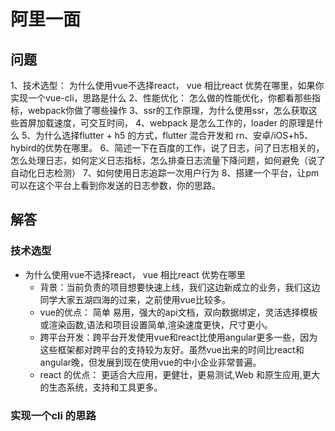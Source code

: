 # 阿里一面
## 问题
1、技术选型： 为什么使用vue不选择react， vue 相比react  优势在哪里，如果你实现一个vue-cli，思路是什么
2、性能优化： 怎么做的性能优化，你都看那些指标，webpack你做了哪些操作
3、ssr的工作原理，为什么使用ssr，怎么获取这些首屏加载速度，可交互时间，
4、webpack 是怎么工作的，loader 的原理是什么
5、为什么选择flutter + h5 的方式，flutter 混合开发和 rn、安卓/iOS+h5、hybird的优势在哪里。
6、简述一下在百度的工作，说了日志，问了日志相关的，怎么处理日志，如何定义日志指标，怎么排查日志流量下降问题，如何避免（说了自动化日志检测）
7、如何使用日志追踪一次用户行为
8、搭建一个平台，让pm 可以在这个平台上看到你发送的日志参数，你的思路。

## 解答
### 技术选型
- 为什么使用vue不选择react， vue 相比react  优势在哪里
    - 背景：当前负责的项目想要快速上线，我们这边新成立的业务，我们这边同学大家五湖四海的过来，之前使用vue比较多。
    - vue的优点： 简单 易用，强大的api文档，双向数据绑定，灵活选择模板或渲染函数,语法和项目设置简单,渲染速度更快，尺寸更小。
    - 跨平台开发：跨平台开发使用vue和react比使用angular更多一些，因为这些框架都对跨平台的支持较为友好。虽然vue出来的时间比react和angular晚，但发展到现在使用vue的中小企业非常普遍。
    - react 的优点： 更适合大应用，更健壮，更易测试,Web 和原生应用,更大的生态系统，支持和工具更多。

### 实现一个cli 的思路

  
